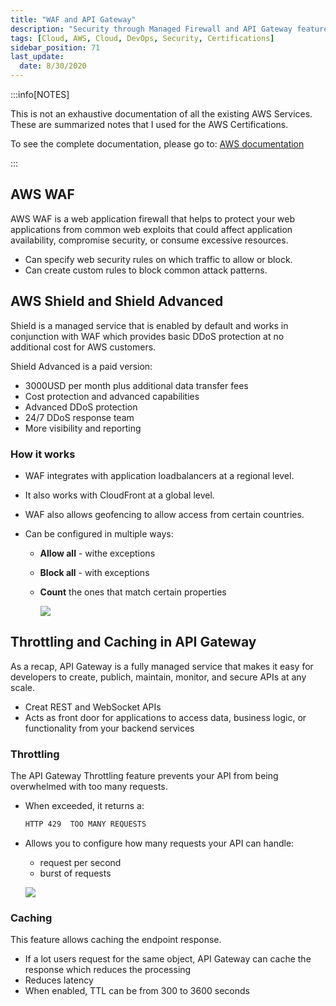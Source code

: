 ```yaml
---
title: "WAF and API Gateway"
description: "Security through Managed Firewall and API Gateway features"
tags: [Cloud, AWS, Cloud, DevOps, Security, Certifications]
sidebar_position: 71
last_update:
  date: 8/30/2020
---
```



:::info[NOTES]

This is not an exhaustive documentation of all the existing AWS Services. These are summarized notes that I used for the AWS Certifications.

To see the complete documentation, please go to: [AWS documentation](https://docs.aws.amazon.com/)

:::



## AWS WAF 

AWS WAF is a web application firewall that helps to protect your web applications from common web exploits that could affect application availability, compromise security, or consume excessive resources.

- Can specify web security rules on which traffic to allow or block.  
- Can create custom rules to block common attack patterns.

## AWS Shield and Shield Advanced
 
Shield is a managed service that is enabled by default and works in conjunction with WAF which provides basic DDoS protection at no additional cost for AWS customers.

Shield Advanced is a paid version:

- 3000USD per month plus additional data transfer fees
- Cost protection and advanced capabilities 
- Advanced DDoS protection 
- 24/7 DDoS response team 
- More visibility and reporting

### How it works

- WAF integrates with application loadbalancers at a regional level. 
- It also works with CloudFront at a global level.
- WAF also allows geofencing to allow access from certain countries.
- Can be configured in multiple ways:

    - **Allow all** - withe exceptions 
    - **Block all** - with exceptions 
    - **Count** the ones that match certain properties

        ![](/img/docs/awswafshieldshieldadvanced.png)


## Throttling and Caching in API Gateway

As a recap, API Gateway is a fully managed service that makes it easy for developers to create, publich, maintain, monitor, and secure APIs at any scale.

- Creat REST and WebSocket APIs 
- Acts as front door for applications to access data, business logic, or functionality from your backend services

### Throttling 

The API Gateway Throttling feature prevents your API from being overwhelmed with too many requests.

- When exceeded, it returns a:

    ```bash
    HTTP 429  TOO MANY REQUESTS 
    ```
- Allows you to configure how many requests your API can handle:

    - request per second 
    - burst of requests 

    ![](/img/docs/awsapigwthrottlinefeature.png)

### Caching 

This feature allows caching the endpoint response. 

- If a lot users request for the same object, API Gateway can cache the response which reduces the processing 
- Reduces latency 
- When enabled, TTL can be from 300 to 3600 seconds
